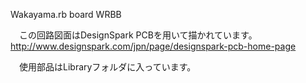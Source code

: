 Wakayama.rb board
WRBB

　この回路図面はDesignSpark PCBを用いて描かれています。
http://www.designspark.com/jpn/page/designspark-pcb-home-page

　使用部品はLibraryフォルダに入っています。
